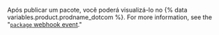Após publicar um pacote, você poderá visualizá-lo no {% data variables.product.prodname_dotcom %}. For more information, see the "[`package` webhook event](/webhooks/event-payloads/#package)."
